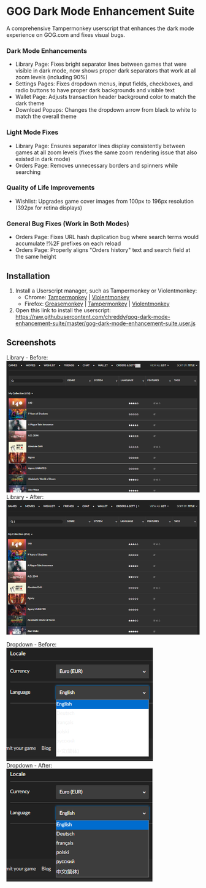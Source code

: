 # GOG Dark Mode Enhancement Suite
A comprehensive Tampermonkey userscript that enhances the dark mode experience on GOG.com and fixes visual bugs.

### Dark Mode Enhancements
- Library Page: Fixes bright separator lines between games that were visible in dark mode, now shows proper dark separators that work at all zoom levels (including 90%)  
- Settings Pages: Fixes dropdown menus, input fields, checkboxes, and radio buttons to have proper dark backgrounds and visible text  
- Wallet Page: Adjusts transaction header background color to match the dark theme  
- Download Popups: Changes the dropdown arrow from black to white to match the overall theme

### Light Mode Fixes
- Library Page: Ensures separator lines display consistently between games at all zoom levels (fixes the same zoom rendering issue that also existed in dark mode)  
- Orders Page: Removes unnecessary borders and spinners while searching

### Quality of Life Improvements
- Wishlist: Upgrades game cover images from 100px to 196px resolution (392px for retina displays)

### General Bug Fixes (Work in Both Modes)
- Orders Page: Fixes URL hash duplication bug where search terms would accumulate !%2F prefixes on each reload  
- Orders Page: Properly aligns "Orders history" text and search field at the same height

## Installation
1) Install a Userscript manager, such as Tampermonkey or Violentmonkey:
    * Chrome: [Tampermonkey](https://chrome.google.com/webstore/detail/tampermonkey/dhdgffkkebhmkfjojejmpbldmpobfkfo) | [Violentmonkey](https://chrome.google.com/webstore/detail/violentmonkey/jinjaccalgkegednnccohejagnlnfdag)
    * Firefox: [Greasemonkey](https://addons.mozilla.org/en-US/firefox/addon/greasemonkey/) | [Tampermonkey](https://addons.mozilla.org/en-US/firefox/addon/tampermonkey/) | [Violentmonkey](https://addons.mozilla.org/en-US/firefox/addon/violentmonkey/)
2) Open this link to install the userscript: https://raw.githubusercontent.com/chreddy/gog-dark-mode-enhancement-suite/master/gog-dark-mode-enhancement-suite.user.js

## Screenshots
Library - Before:  
![screenshot](https://raw.githubusercontent.com/chreddy/gog-dark-mode-enhancement-suite/master/img/library-before.png)  
Library - After:  
![screenshot](https://raw.githubusercontent.com/chreddy/gog-dark-mode-enhancement-suite/master/img/library-after.png)

Dropdown - Before:  
![screenshot](https://raw.githubusercontent.com/chreddy/gog-dark-mode-enhancement-suite/master/img/dropdown-before.png)  
Dropdown - After:  
![screenshot](https://raw.githubusercontent.com/chreddy/gog-dark-mode-enhancement-suite/master/img/dropdown-after.png)
